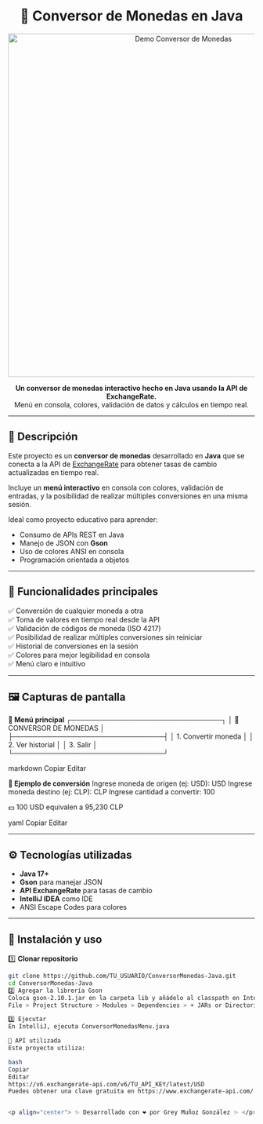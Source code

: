 <h1 align="center">💱 Conversor de Monedas en Java</h1>

<p align="center">
  <img src="assets/demo.gif" alt="Demo Conversor de Monedas" width="700">
</p>

<p align="center">
  <b>Un conversor de monedas interactivo hecho en Java usando la API de ExchangeRate.</b><br>
  Menú en consola, colores, validación de datos y cálculos en tiempo real.
</p>

---

## 📌 Descripción
Este proyecto es un **conversor de monedas** desarrollado en **Java** que se conecta a la API de <a href="https://www.exchangerate-api.com/">ExchangeRate</a> para obtener tasas de cambio actualizadas en tiempo real.

Incluye un **menú interactivo** en consola con colores, validación de entradas, y la posibilidad de realizar múltiples conversiones en una misma sesión.

Ideal como proyecto educativo para aprender:
- Consumo de APIs REST en Java
- Manejo de JSON con **Gson**
- Uso de colores ANSI en consola
- Programación orientada a objetos

---

## 🎯 Funcionalidades principales
✅ Conversión de cualquier moneda a otra  
✅ Toma de valores en tiempo real desde la API  
✅ Validación de códigos de moneda (ISO 4217)  
✅ Posibilidad de realizar múltiples conversiones sin reiniciar  
✅ Historial de conversiones en la sesión  
✅ Colores para mejor legibilidad en consola  
✅ Menú claro e intuitivo

---

## 🖼 Capturas de pantalla

**📍 Menú principal**
┌───────────────────────────────┐
│ 💱 CONVERSOR DE MONEDAS │
├───────────────────────────────┤
│ 1. Convertir moneda │
│ 2. Ver historial │
│ 3. Salir │
└───────────────────────────────┘

markdown
Copiar
Editar

**📍 Ejemplo de conversión**
Ingrese moneda de origen (ej: USD): USD
Ingrese moneda destino (ej: CLP): CLP
Ingrese cantidad a convertir: 100

💵 100 USD equivalen a 95,230 CLP

yaml
Copiar
Editar

---

## ⚙️ Tecnologías utilizadas
- **Java 17+**
- **Gson** para manejar JSON
- **API ExchangeRate** para tasas de cambio
- **IntelliJ IDEA** como IDE
- ANSI Escape Codes para colores

---

## 🚀 Instalación y uso

1️⃣ **Clonar repositorio**
```bash
git clone https://github.com/TU_USUARIO/ConversorMonedas-Java.git
cd ConversorMonedas-Java
2️⃣ Agregar la librería Gson
Coloca gson-2.10.1.jar en la carpeta lib y añádelo al classpath en IntelliJ:
File > Project Structure > Modules > Dependencies > + JARs or Directories

3️⃣ Ejecutar
En IntelliJ, ejecuta ConversorMonedasMenu.java

📡 API utilizada
Este proyecto utiliza:

bash
Copiar
Editar
https://v6.exchangerate-api.com/v6/TU_API_KEY/latest/USD
Puedes obtener una clave gratuita en https://www.exchangerate-api.com/.


<p align="center"> ✨ Desarrollado con ❤️ por Grey Muñoz González ✨ </p> ```
